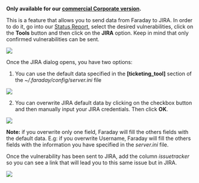 **Only available for our [commercial Corporate version](https://www.faradaysec.com/#download).**

This is a feature that allows you to send data from Faraday to JIRA. In order to do it, go into our [Status Report](https://github.com/infobyte/faraday/wiki/Status-report), select the desired vulnerabilities, click on the **Tools** button and then click on the **JIRA** option. Keep in mind that only confirmed vulnerabilities can be sent.

![](https://raw.githubusercontent.com/wiki/infobyte/faraday/images/jira/button.png)

Once the JIRA dialog opens, you have two options:

1. You can use the default data specified in the **[ticketing_tool]** section of the _~/.faraday/config/server.ini_ file 

![](https://raw.githubusercontent.com/wiki/infobyte/faraday/images/jira/dialog_default_data.png)


2. You can overwrite JIRA default data by clicking on the checkbox button and then manually input your JIRA credentials. Then click **OK**.

![](https://raw.githubusercontent.com/wiki/infobyte/faraday/images/jira/dialog_overwrited_data.png)

**Note:** if you overwrite only one field, Faraday will fill the others fields with the default data. E.g: if you overwrite Username, Faraday will fill the others fields with the information you have specified in the _server.ini_ file. 

Once the vulnerability has been sent to JIRA, add the column _issuetracker_ so you can see a link that will lead you to this same issue but in JIRA.

![](https://raw.githubusercontent.com/wiki/infobyte/faraday/images/jira/issuetracker.png)